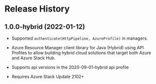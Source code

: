 # Release History

## 1.0.0-hybrid (2022-01-12)

- Supported `authenticate(HttpPipeline, AzureProfile)` in managers.

- Azure Resource Manager client library for Java (Hybrid) using API Profiles to allow building hybrid cloud solutions
that target both Azure and Azure Stack Hub.
- Supports api versions in the 2020-09-01-hybrid api profile
- Requires Azure Stack Update 2102+